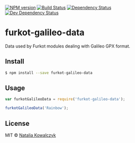[![NPM version][npm-image]][npm-url]
[![Build Status][travis-image]][travis-url]
[![Dependency Status][deps-image]][deps-url]
[![Dev Dependency Status][deps-dev-image]][deps-dev-url]

# furkot-galileo-data

Data used by Furkot modules dealing with Galileo GPX format.

## Install

```sh
$ npm install --save furkot-galileo-data
```

## Usage

```js
var furkotGalileoData = require('furkot-galileo-data');

furkotGalileoData('Rainbow');
```

## License

MIT © [Natalia Kowalczyk](https://melitele.me)

[npm-image]: https://img.shields.io/npm/v/furkot-galileo-data.svg
[npm-url]: https://npmjs.org/package/furkot-galileo-data

[travis-url]: https://travis-ci.org/furkot/galileo-data
[travis-image]: https://img.shields.io/travis/furkot/galileo-data.svg

[deps-image]: https://img.shields.io/david/furkot/galileo-data.svg
[deps-url]: https://david-dm.org/furkot/galileo-data

[deps-dev-image]: https://img.shields.io/david/dev/furkot/galileo-data.svg
[deps-dev-url]: https://david-dm.org/furkot/galileo-data?type=dev
